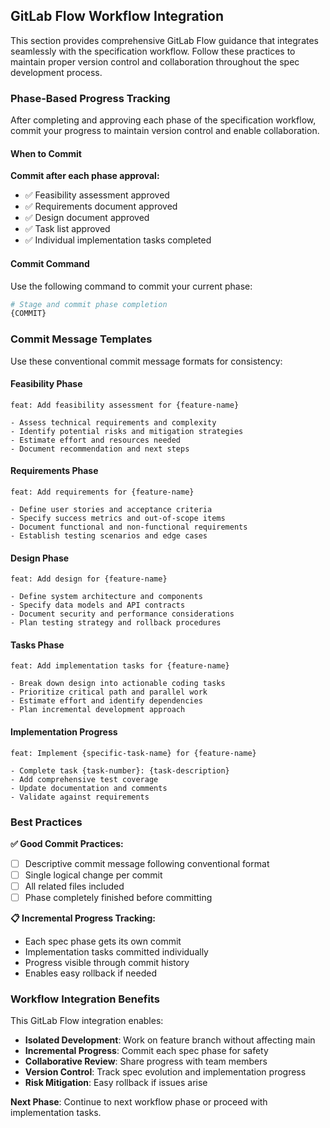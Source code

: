## GitLab Flow Workflow Integration

This section provides comprehensive GitLab Flow guidance that integrates seamlessly with the specification workflow. Follow these practices to maintain proper version control and collaboration throughout the spec development process.

### Phase-Based Progress Tracking

After completing and approving each phase of the specification workflow, commit your progress to maintain version control and enable collaboration.

#### When to Commit

**Commit after each phase approval:**
- ✅ Feasibility assessment approved
- ✅ Requirements document approved  
- ✅ Design document approved
- ✅ Task list approved
- ✅ Individual implementation tasks completed

#### Commit Command

Use the following command to commit your current phase:

```bash
# Stage and commit phase completion
{COMMIT}
```

### Commit Message Templates

Use these conventional commit message formats for consistency:

#### Feasibility Phase
```
feat: Add feasibility assessment for {feature-name}

- Assess technical requirements and complexity
- Identify potential risks and mitigation strategies
- Estimate effort and resources needed
- Document recommendation and next steps
```

#### Requirements Phase
```
feat: Add requirements for {feature-name}

- Define user stories and acceptance criteria
- Specify success metrics and out-of-scope items
- Document functional and non-functional requirements
- Establish testing scenarios and edge cases
```

#### Design Phase
```
feat: Add design for {feature-name}

- Define system architecture and components
- Specify data models and API contracts
- Document security and performance considerations
- Plan testing strategy and rollback procedures
```

#### Tasks Phase
```
feat: Add implementation tasks for {feature-name}

- Break down design into actionable coding tasks
- Prioritize critical path and parallel work
- Estimate effort and identify dependencies
- Plan incremental development approach
```

#### Implementation Progress
```
feat: Implement {specific-task-name} for {feature-name}

- Complete task {task-number}: {task-description}
- Add comprehensive test coverage
- Update documentation and comments
- Validate against requirements
```

### Best Practices

**✅ Good Commit Practices:**
- [ ] Descriptive commit message following conventional format
- [ ] Single logical change per commit
- [ ] All related files included
- [ ] Phase completely finished before committing

**📋 Incremental Progress Tracking:**
- Each spec phase gets its own commit
- Implementation tasks committed individually
- Progress visible through commit history
- Enables easy rollback if needed

### Workflow Integration Benefits

This GitLab Flow integration enables:
- **Isolated Development**: Work on feature branch without affecting main
- **Incremental Progress**: Commit each spec phase for safety
- **Collaborative Review**: Share progress with team members
- **Version Control**: Track spec evolution and implementation progress
- **Risk Mitigation**: Easy rollback if issues arise

**Next Phase**: Continue to next workflow phase or proceed with implementation tasks.